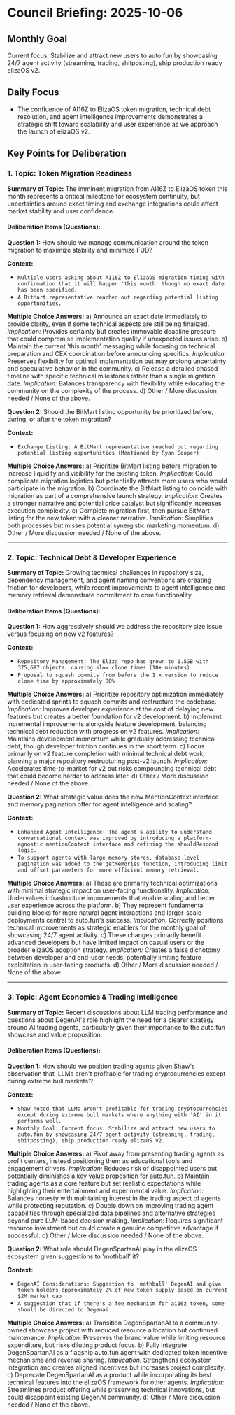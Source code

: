 # Council Briefing: 2025-10-06

## Monthly Goal

Current focus: Stabilize and attract new users to auto.fun by showcasing 24/7 agent activity (streaming, trading, shitposting), ship production ready elizaOS v2.

## Daily Focus

- The confluence of AI16Z to ElizaOS token migration, technical debt resolution, and agent intelligence improvements demonstrates a strategic shift toward scalability and user experience as we approach the launch of elizaOS v2.

## Key Points for Deliberation

### 1. Topic: Token Migration Readiness

**Summary of Topic:** The imminent migration from AI16Z to ElizaOS token this month represents a critical milestone for ecosystem continuity, but uncertainties around exact timing and exchange integrations could affect market stability and user confidence.

#### Deliberation Items (Questions):

**Question 1:** How should we manage communication around the token migration to maximize stability and minimize FUD?

  **Context:**
  - `Multiple users asking about AI16Z to ElizaOS migration timing with confirmation that it will happen 'this month' though no exact date has been specified.`
  - `A BitMart representative reached out regarding potential listing opportunities.`

  **Multiple Choice Answers:**
    a) Announce an exact date immediately to provide clarity, even if some technical aspects are still being finalized.
        *Implication:* Provides certainty but creates immovable deadline pressure that could compromise implementation quality if unexpected issues arise.
    b) Maintain the current 'this month' messaging while focusing on technical preparation and CEX coordination before announcing specifics.
        *Implication:* Preserves flexibility for optimal implementation but may prolong uncertainty and speculative behavior in the community.
    c) Release a detailed phased timeline with specific technical milestones rather than a single migration date.
        *Implication:* Balances transparency with flexibility while educating the community on the complexity of the process.
    d) Other / More discussion needed / None of the above.

**Question 2:** Should the BitMart listing opportunity be prioritized before, during, or after the token migration?

  **Context:**
  - `Exchange Listing: A BitMart representative reached out regarding potential listing opportunities (Mentioned by Ryan Cooper)`

  **Multiple Choice Answers:**
    a) Prioritize BitMart listing before migration to increase liquidity and visibility for the existing token.
        *Implication:* Could complicate migration logistics but potentially attracts more users who would participate in the migration.
    b) Coordinate the BitMart listing to coincide with migration as part of a comprehensive launch strategy.
        *Implication:* Creates a stronger narrative and potential price catalyst but significantly increases execution complexity.
    c) Complete migration first, then pursue BitMart listing for the new token with a cleaner narrative.
        *Implication:* Simplifies both processes but misses potential synergistic marketing momentum.
    d) Other / More discussion needed / None of the above.

---


### 2. Topic: Technical Debt & Developer Experience

**Summary of Topic:** Growing technical challenges in repository size, dependency management, and agent naming conventions are creating friction for developers, while recent improvements to agent intelligence and memory retrieval demonstrate commitment to core functionality.

#### Deliberation Items (Questions):

**Question 1:** How aggressively should we address the repository size issue versus focusing on new v2 features?

  **Context:**
  - `Repository Management: The Eliza repo has grown to 1.5GB with 375,697 objects, causing slow clone times (10+ minutes)`
  - `Proposal to squash commits from before the 1.x version to reduce clone time by approximately 80%`

  **Multiple Choice Answers:**
    a) Prioritize repository optimization immediately with dedicated sprints to squash commits and restructure the codebase.
        *Implication:* Improves developer experience at the cost of delaying new features but creates a better foundation for v2 development.
    b) Implement incremental improvements alongside feature development, balancing technical debt reduction with progress on v2 features.
        *Implication:* Maintains development momentum while gradually addressing technical debt, though developer friction continues in the short term.
    c) Focus primarily on v2 feature completion with minimal technical debt work, planning a major repository restructuring post-v2 launch.
        *Implication:* Accelerates time-to-market for v2 but risks compounding technical debt that could become harder to address later.
    d) Other / More discussion needed / None of the above.

**Question 2:** What strategic value does the new MentionContext interface and memory pagination offer for agent intelligence and scaling?

  **Context:**
  - `Enhanced Agent Intelligence: The agent's ability to understand conversational context was improved by introducing a platform-agnostic mentionContext interface and refining the shouldRespond logic.`
  - `To support agents with large memory stores, database-level pagination was added to the getMemories function, introducing limit and offset parameters for more efficient memory retrieval.`

  **Multiple Choice Answers:**
    a) These are primarily technical optimizations with minimal strategic impact on user-facing functionality.
        *Implication:* Undervalues infrastructure improvements that enable scaling and better user experience across the platform.
    b) They represent fundamental building blocks for more natural agent interactions and larger-scale deployments central to auto.fun's success.
        *Implication:* Correctly positions technical improvements as strategic enablers for the monthly goal of showcasing 24/7 agent activity.
    c) These changes primarily benefit advanced developers but have limited impact on casual users or the broader elizaOS adoption strategy.
        *Implication:* Creates a false dichotomy between developer and end-user needs, potentially limiting feature exploitation in user-facing products.
    d) Other / More discussion needed / None of the above.

---


### 3. Topic: Agent Economics & Trading Intelligence

**Summary of Topic:** Recent discussions about LLM trading performance and questions about DegenAI's role highlight the need for a clearer strategy around AI trading agents, particularly given their importance to the auto.fun showcase and value proposition.

#### Deliberation Items (Questions):

**Question 1:** How should we position trading agents given Shaw's observation that 'LLMs aren't profitable for trading cryptocurrencies except during extreme bull markets'?

  **Context:**
  - `Shaw noted that LLMs aren't profitable for trading cryptocurrencies except during extreme bull markets where anything with 'AI' in it performs well.`
  - `Monthly Goal: Current focus: Stabilize and attract new users to auto.fun by showcasing 24/7 agent activity (streaming, trading, shitposting), ship production ready elizaOS v2.`

  **Multiple Choice Answers:**
    a) Pivot away from presenting trading agents as profit centers, instead positioning them as educational tools and engagement drivers.
        *Implication:* Reduces risk of disappointed users but potentially diminishes a key value proposition for auto.fun.
    b) Maintain trading agents as a core feature but set realistic expectations while highlighting their entertainment and experimental value.
        *Implication:* Balances honesty with maintaining interest in the trading aspect of agents while protecting reputation.
    c) Double down on improving trading agent capabilities through specialized data pipelines and alternative strategies beyond pure LLM-based decision making.
        *Implication:* Requires significant resource investment but could create a genuine competitive advantage if successful.
    d) Other / More discussion needed / None of the above.

**Question 2:** What role should DegenSpartanAI play in the elizaOS ecosystem given suggestions to 'mothball' it?

  **Context:**
  - `DegenAI Considerations: Suggestion to 'mothball' DegenAI and give token holders approximately 2% of new token supply based on current $2M market cap`
  - `A suggestion that if there's a fee mechanism for ai16z token, some should be directed to Degenai`

  **Multiple Choice Answers:**
    a) Transition DegenSpartanAI to a community-owned showcase project with reduced resource allocation but continued maintenance.
        *Implication:* Preserves the brand value while limiting resource expenditure, but risks diluting product focus.
    b) Fully integrate DegenSpartanAI as a flagship auto.fun agent with dedicated token incentive mechanisms and revenue sharing.
        *Implication:* Strengthens ecosystem integration and creates aligned incentives but increases project complexity.
    c) Deprecate DegenSpartanAI as a product while incorporating its best technical features into the elizaOS framework for other agents.
        *Implication:* Streamlines product offering while preserving technical innovations, but could disappoint existing DegenAI community.
    d) Other / More discussion needed / None of the above.